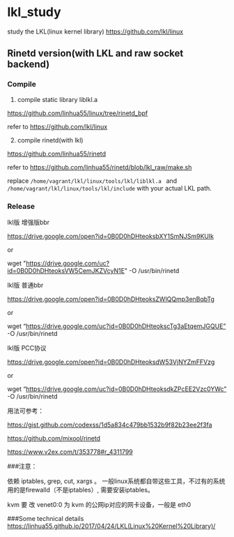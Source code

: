 # lkl_study
study the LKL(linux kernel library)   https://github.com/lkl/linux


## Rinetd version(with LKL and raw socket backend)
### Compile

1. compile static library liblkl.a

https://github.com/linhua55/linux/tree/rinetd_bpf

refer to https://github.com/lkl/linux

2. compile rinetd(with lkl)

https://github.com/linhua55/rinetd

refer to https://github.com/linhua55/rinetd/blob/lkl_raw/make.sh

replace `/home/vagrant/lkl/linux/tools/lkl/liblkl.a ` and `/home/vagrant/lkl/linux/tools/lkl/include` with your actual LKL path.


### Release
lkl版 增强版bbr

https://drive.google.com/open?id=0B0D0hDHteoksbXY1SmNJSm9KUlk

or

wget "https://drive.google.com/uc?id=0B0D0hDHteoksVW5CemJKZVcyN1E" -O /usr/bin/rinetd

lkl版 普通bbr

https://drive.google.com/open?id=0B0D0hDHteoksZWlQQmp3enBqbTg

or

wget “https://drive.google.com/uc?id=0B0D0hDHteokscTg3aEtqemJGQUE” -O /usr/bin/rinetd

lkl版 PCC协议

https://drive.google.com/open?id=0B0D0hDHteoksdW53VjNYZmFFVzg

or

wget “https://drive.google.com/uc?id=0B0D0hDHteoksdkZPcEE2Vzc0YWc” -O /usr/bin/rinetd

用法可参考：

https://gist.github.com/codexss/1d5a834c479bb1532b9f82b23ee2f3fa

https://github.com/mixool/rinetd

https://www.v2ex.com/t/353778#r_4311799

###注意：

依赖 iptables, grep, cut, xargs 。 一般linux系统都自带这些工具，不过有的系统用的是firewalld（不是iptables）, 需要安装iptables。

kvm 要 改 venet0:0 为 kvm 的公网ip对应的网卡设备，一般是 eth0

###Some technical details
https://linhua55.github.io/2017/04/24/LKL(Linux%20Kernel%20Library)/
